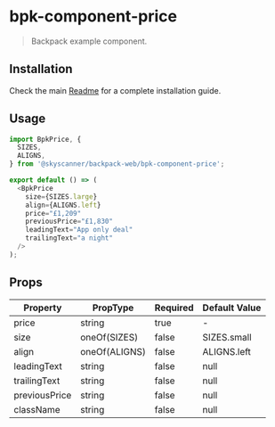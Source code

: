 # bpk-component-price

> Backpack example component.

## Installation

Check the main [Readme](https://github.com/skyscanner/backpack#usage) for a complete installation guide.

## Usage

```js
import BpkPrice, {
  SIZES,
  ALIGNS,
} from '@skyscanner/backpack-web/bpk-component-price';

export default () => (
  <BpkPrice
    size={SIZES.large}
    align={ALIGNS.left}
    price="£1,209"
    previousPrice="£1,830"
    leadingText="App only deal"
    trailingText="a night"
  />
);
```

## Props

| Property      | PropType      | Required | Default Value |
| ------------- | ------------- | -------- | ------------- |
| price         | string        | true     | -             |
| size          | oneOf(SIZES)  | false    | SIZES.small   |
| align         | oneOf(ALIGNS) | false    | ALIGNS.left   |
| leadingText   | string        | false    | null          |
| trailingText  | string        | false    | null          |
| previousPrice | string        | false    | null          |
| className     | string        | false    | null          |
